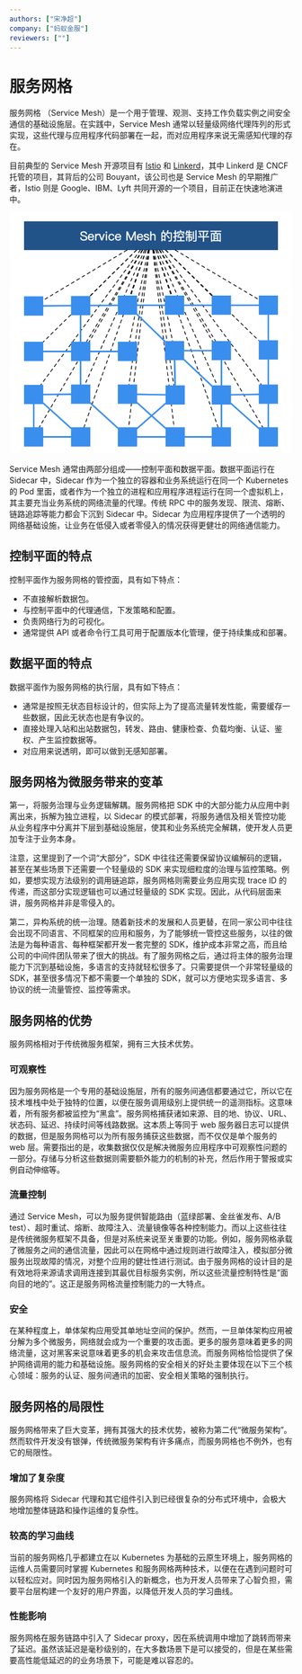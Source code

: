 ```yaml
---
authors: ["宋净超"]
company: ["蚂蚁金服"]
reviewers: [""]
---
```


# 服务网格

服务网格 （Service Mesh）是一个用于管理、观测、支持工作负载实例之间安全通信的基础设施层。在实践中，Service Mesh 通常以轻量级网络代理阵列的形式实现，这些代理与应用程序代码部署在一起，而对应用程序来说无需感知代理的存在。

目前典型的 Service Mesh 开源项目有 [Istio](https://istio.io/) 和 [Linkerd](https://linkerd.io/)，其中 Linkerd 是 CNCF 托管的项目，其背后的公司 Bouyant，该公司也是 Service Mesh 的早期推广者，Istio 则是 Google、IBM、Lyft 共同开源的一个项目，目前正在快速地演进中。

![Service Mesh的控制平面](../imgs/servicemeshcp.png)

Service Mesh 通常由两部分组成——控制平面和数据平面。数据平面运行在 Sidecar 中，Sidecar 作为一个独立的容器和业务系统运行在同一个 Kubernetes 的 Pod 里面，或者作为一个独立的进程和应用程序进程运行在同一个虚拟机上，其主要充当业务系统的网络流量的代理。传统 RPC 中的服务发现、限流、熔断、链路追踪等能力都会下沉到 Sidecar 中。Sidecar 为应用程序提供了一个透明的网络基础设施，让业务在低侵入或者零侵入的情况获得更健壮的网络通信能力。

## 控制平面的特点

控制平面作为服务网格的管控面，具有如下特点：
- 不直接解析数据包。
- 与控制平面中的代理通信，下发策略和配置。
- 负责网络行为的可视化。
- 通常提供 API 或者命令行工具可用于配置版本化管理，便于持续集成和部署。

## 数据平面的特点

数据平面作为服务网格的执行层，具有如下特点：
- 通常是按照无状态目标设计的，但实际上为了提高流量转发性能，需要缓存一些数据，因此无状态也是有争议的。
- 直接处理入站和出站数据包，转发、路由、健康检查、负载均衡、认证、鉴权、产生监控数据等。
- 对应用来说透明，即可以做到无感知部署。

## 服务网格为微服务带来的变革

第一，将服务治理与业务逻辑解耦。服务网格把 SDK 中的大部分能力从应用中剥离出来，拆解为独立进程，以 Sidecar 的模式部署，将服务通信及相关管控功能从业务程序中分离并下层到基础设施层，使其和业务系统完全解耦，使开发人员更加专注于业务本身。

注意，这里提到了一个词“大部分”，SDK 中往往还需要保留协议编解码的逻辑，甚至在某些场景下还需要一个轻量级的 SDK 来实现细粒度的治理与监控策略。例如，要想实现方法级别的调用链追踪，服务网格则需要业务应用实现 trace ID 的传递，而这部分实现逻辑也可以通过轻量级的 SDK 实现。因此，从代码层面来讲，服务网格并非是零侵入的。

第二，异构系统的统一治理。随着新技术的发展和人员更替，在同一家公司中往往会出现不同语言、不同框架的应用和服务，为了能够统一管控这些服务，以往的做法是为每种语言、每种框架都开发一套完整的 SDK，维护成本非常之高，而且给公司的中间件团队带来了很大的挑战。有了服务网格之后，通过将主体的服务治理能力下沉到基础设施，多语言的支持就轻松很多了。只需要提供一个非常轻量级的 SDK，甚至很多情况下都不需要一个单独的 SDK，就可以方便地实现多语言、多协议的统一流量管控、监控等需求。

## 服务网格的优势

服务网格相对于传统微服务框架，拥有三大技术优势。

### 可观察性

因为服务网格是一个专用的基础设施层，所有的服务间通信都要通过它，所以它在技术堆栈中处于独特的位置，以便在服务调用级别上提供统一的遥测指标。这意味着，所有服务都被监控为“黑盒”。服务网格捕获诸如来源、目的地、协议、URL、状态码、延迟、持续时间等线路数据。这本质上等同于 web 服务器日志可以提供的数据，但是服务网格可以为所有服务捕获这些数据，而不仅仅是单个服务的 web 层。需要指出的是，收集数据仅仅是解决微服务应用程序中可观察性问题的一部分。存储与分析这些数据则需要额外能力的机制的补充，然后作用于警报或实例自动伸缩等。

### 流量控制

通过 Service Mesh，可以为服务提供智能路由（蓝绿部署、金丝雀发布、A/B test）、超时重试、熔断、故障注入、流量镜像等各种控制能力。而以上这些往往是传统微服务框架不具备，但是对系统来说至关重要的功能。例如，服务网格承载了微服务之间的通信流量，因此可以在网格中通过规则进行故障注入，模拟部分微服务出现故障的情况，对整个应用的健壮性进行测试。由于服务网格的设计目的是有效地将来源请求调用连接到其最优目标服务实例，所以这些流量控制特性是“面向目的地的”。这正是服务网格流量控制能力的一大特点。

### 安全

在某种程度上，单体架构应用受其单地址空间的保护。然而，一旦单体架构应用被分解为多个微服务，网络就会成为一个重要的攻击面。更多的服务意味着更多的网络流量，这对黑客来说意味着更多的机会来攻击信息流。而服务网格恰恰提供了保护网络调用的能力和基础设施。服务网格的安全相关的好处主要体现在以下三个核心领域：服务的认证、服务间通讯的加密、安全相关策略的强制执行。

## 服务网格的局限性

服务网格带来了巨大变革，拥有其强大的技术优势，被称为第二代“微服务架构”。然而软件开发没有银弹，传统微服务架构有许多痛点，而服务网格也不例外，也有它的局限性。

### 增加了复杂度

服务网格将 Sidecar 代理和其它组件引入到已经很复杂的分布式环境中，会极大地增加整体链路和操作运维的复杂性。

### 较高的学习曲线

当前的服务网格几乎都建立在以 Kubernetes 为基础的云原生环境上，服务网格的运维人员需要同时掌握 Kubernetes 和服务网格两种技术，以便在在遇到问题时可以轻松应对。同时因为服务网格引入的新概念，也为开发人员带来了心智负担，需要平台层构建一个友好的用户界面，以降低开发人员的学习曲线。

### 性能影响

服务网格在服务链路中引入了 Sidecar proxy，因在系统调用中增加了跳转而带来了延迟。虽然该延迟是毫秒级别的，在大多数场景下是可以接受的，但是在某些需要高性能低延迟的的业务场景下，可能是难以容忍的。